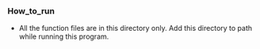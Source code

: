 ### How_to_run
- All the function files are in this directory only. Add this directory to path while running this program.